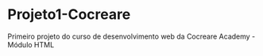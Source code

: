 # Projeto1-Cocreare
Primeiro projeto do curso de desenvolvimento web da Cocreare Academy - Módulo HTML
